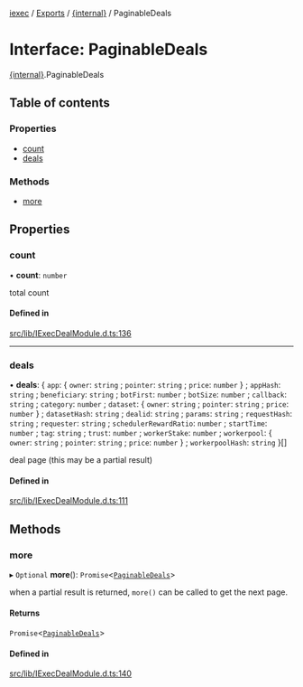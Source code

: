 [iexec](../README.md) / [Exports](../modules.md) / [{internal}](../modules/internal_.md) / PaginableDeals

# Interface: PaginableDeals

[{internal}](../modules/internal_.md).PaginableDeals

## Table of contents

### Properties

- [count](internal_.PaginableDeals.md#count)
- [deals](internal_.PaginableDeals.md#deals)

### Methods

- [more](internal_.PaginableDeals.md#more)

## Properties

### count

• **count**: `number`

total count

#### Defined in

[src/lib/IExecDealModule.d.ts:136](https://github.com/iExecBlockchainComputing/iexec-sdk/blob/8e573c7/src/lib/IExecDealModule.d.ts#L136)

___

### deals

• **deals**: { `app`: { `owner`: `string` ; `pointer`: `string` ; `price`: `number`  } ; `appHash`: `string` ; `beneficiary`: `string` ; `botFirst`: `number` ; `botSize`: `number` ; `callback`: `string` ; `category`: `number` ; `dataset`: { `owner`: `string` ; `pointer`: `string` ; `price`: `number`  } ; `datasetHash`: `string` ; `dealid`: `string` ; `params`: `string` ; `requestHash`: `string` ; `requester`: `string` ; `schedulerRewardRatio`: `number` ; `startTime`: `number` ; `tag`: `string` ; `trust`: `number` ; `workerStake`: `number` ; `workerpool`: { `owner`: `string` ; `pointer`: `string` ; `price`: `number`  } ; `workerpoolHash`: `string`  }[]

deal page (this may be a partial result)

#### Defined in

[src/lib/IExecDealModule.d.ts:111](https://github.com/iExecBlockchainComputing/iexec-sdk/blob/8e573c7/src/lib/IExecDealModule.d.ts#L111)

## Methods

### more

▸ `Optional` **more**(): `Promise`<[`PaginableDeals`](internal_.PaginableDeals.md)\>

when a partial result is returned, `more()` can be called to get the next page.

#### Returns

`Promise`<[`PaginableDeals`](internal_.PaginableDeals.md)\>

#### Defined in

[src/lib/IExecDealModule.d.ts:140](https://github.com/iExecBlockchainComputing/iexec-sdk/blob/8e573c7/src/lib/IExecDealModule.d.ts#L140)
